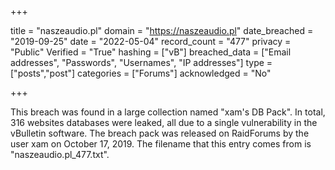 +++

title = "naszeaudio.pl"
domain = "https://naszeaudio.pl"
date_breached = "2019-09-25"
date = "2022-05-04"
record_count = "477"
privacy = "Public"
Verified = "True"
hashing = ["vB"]
breached_data = ["Email addresses", "Passwords", "Usernames", "IP addresses"]
type = ["posts","post"]
categories = ["Forums"]
acknowledged = "No"


+++


This breach was found in a large collection named "xam's DB Pack". In total, 316 websites databases were leaked, all due to a single vulnerability in the vBulletin software. The breach pack was released on RaidForums by the user xam on October 17, 2019. The filename that this entry comes from is "naszeaudio.pl_477.txt".

